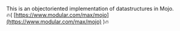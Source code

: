 This is an objectoriented implementation of datastructures in Mojo.  
🔥( [https://www.modular.com/max/mojo](https://www.modular.com/max/mojo) )🔥
